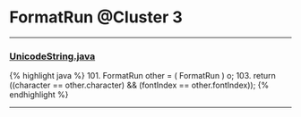 # FormatRun @Cluster 3

***

### [UnicodeString.java](https://searchcode.com/codesearch/view/15642397/)
{% highlight java %}
101. FormatRun other = ( FormatRun ) o;
103. return ((character == other.character) && (fontIndex == other.fontIndex));
{% endhighlight %}

***

